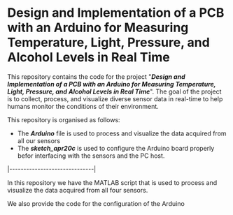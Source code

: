 # Design and Implementation of a PCB with an Arduino for Measuring Temperature, Light, Pressure, and Alcohol Levels in Real Time

This repository contains the code for the project "***Design and Implementation of a PCB with an Arduino for Measuring Temperature, Light, Pressure, and Alcohol Levels in Real Time***". The goal of the project is to collect, process, and visualize diverse sensor data in real-time to help humans monitor the conditions of their environment.

This repository is organised as follows:
- The ***Arduino*** file is used to process and visualize the data acquired from all our sensors
- The ***sketch_apr20c*** is used to configure the Arduino board properly befor interfacing with the sensors and the PC host.

|------------------------------|

In this repository we have the MATLAB script that is used to process and visualize the data acquired from all four sensors.

We also provide the code for the configuration of the Arduino
